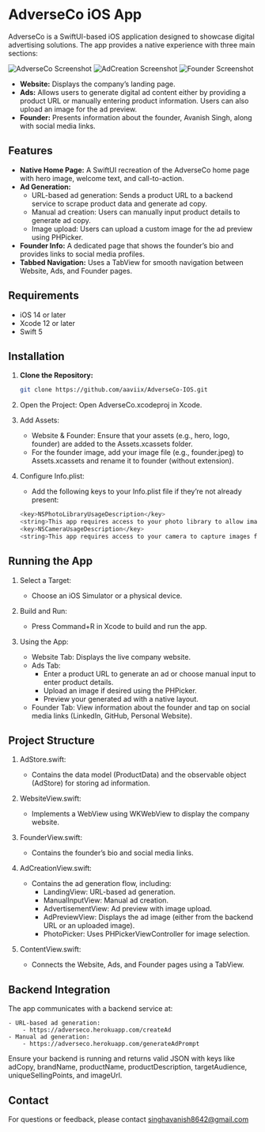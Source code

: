 # AdverseCo iOS App

AdverseCo is a SwiftUI-based iOS application designed to showcase digital advertising solutions. The app provides a native experience with three main sections:

  ![AdverseCo Screenshot](Screenshot/IMG_7710.png)
  ![AdCreation Screenshot](Screenshot/IMG_7711.png)
  ![Founder Screenshot](Screenshot/IMG_7712.png)


- **Website:** Displays the company’s landing page.
- **Ads:** Allows users to generate digital ad content either by providing a product URL or manually entering product information. Users can also upload an image for the ad preview.
- **Founder:** Presents information about the founder, Avanish Singh, along with social media links.

## Features

- **Native Home Page:** A SwiftUI recreation of the AdverseCo home page with hero image, welcome text, and call-to-action.
- **Ad Generation:** 
  - URL-based ad generation: Sends a product URL to a backend service to scrape product data and generate ad copy.
  - Manual ad creation: Users can manually input product details to generate ad copy.
  - Image upload: Users can upload a custom image for the ad preview using PHPicker.
- **Founder Info:** A dedicated page that shows the founder’s bio and provides links to social media profiles.
- **Tabbed Navigation:** Uses a TabView for smooth navigation between Website, Ads, and Founder pages.

## Requirements

- iOS 14 or later
- Xcode 12 or later
- Swift 5

## Installation

1. **Clone the Repository:**

   ```bash
   git clone https://github.com/aaviix/AdverseCo-IOS.git
   ```

2. Open the Project:
    Open AdverseCo.xcodeproj in Xcode.

3. Add Assets:
    - Website & Founder: Ensure that your assets (e.g., hero, logo, founder) are added to the Assets.xcassets folder.
    - For the founder image, add your image file (e.g., founder.jpeg) to Assets.xcassets and rename it to founder (without extension).

4. Configure Info.plist:
    - Add the following keys to your Info.plist file if they’re not already present:

    ```bash
    <key>NSPhotoLibraryUsageDescription</key>
    <string>This app requires access to your photo library to allow image uploads for ads.</string>
    <key>NSCameraUsageDescription</key>
    <string>This app requires access to your camera to capture images for ads (if needed).</string>
    ```
## Running the App

1. Select a Target:
    - Choose an iOS Simulator or a physical device.

2. Build and Run:
    - Press Command+R in Xcode to build and run the app.

3. Using the App:
    - Website Tab: Displays the live company website.
    - Ads Tab:
        - Enter a product URL to generate an ad or choose manual input to enter product details.
        - Upload an image if desired using the PHPicker.
        - Preview your generated ad with a native layout.
    - Founder Tab: View information about the founder and tap on social media links (LinkedIn, GitHub, Personal Website).

## Project Structure

1. AdStore.swift:
    - Contains the data model (ProductData) and the observable object (AdStore) for storing ad information.

2. WebsiteView.swift:
    - Implements a WebView using WKWebView to display the company website.
    
3. FounderView.swift:
    - Contains the founder’s bio and social media links.

4. AdCreationView.swift:
    - Contains the ad generation flow, including:
        - LandingView: URL-based ad generation.
        - ManualInputView: Manual ad creation.
        - AdvertisementView: Ad preview with image upload.
        - AdPreviewView: Displays the ad image (either from the backend URL or an uploaded image).
        - PhotoPicker: Uses PHPickerViewController for image selection.

5. ContentView.swift:
    - Connects the Website, Ads, and Founder pages using a TabView.

## Backend Integration

The app communicates with a backend service at:

    - URL-based ad generation:
        - https://adverseco.herokuapp.com/createAd
    - Manual ad generation:
        - https://adverseco.herokuapp.com/generateAdPrompt

Ensure your backend is running and returns valid JSON with keys like adCopy, brandName, productName, productDescription, targetAudience, uniqueSellingPoints, and imageUrl.

## Contact

For questions or feedback, please contact singhavanish8642@gmail.com